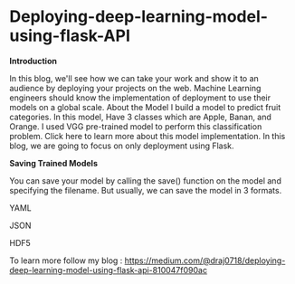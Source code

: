 # Deploying-deep-learning-model-using-flask-API


**Introduction**


In this blog, we'll see how we can take your work and show it to an audience by deploying your projects on the web. Machine Learning engineers should know the implementation of deployment to use their models on a global scale.
About the Model
I build a model to predict fruit categories. In this model, Have 3 classes which are Apple, Banan, and Orange. I used VGG pre-trained model to perform this classification problem. Click here to learn more about this model implementation. In this blog, we are going to focus on only deployment using Flask.


**Saving Trained Models**


You can save your model by calling the save() function on the model and specifying the filename. But usually, we can save the model in 3 formats.

YAML

JSON

HDF5

To learn more follow my blog : https://medium.com/@draj0718/deploying-deep-learning-model-using-flask-api-810047f090ac

